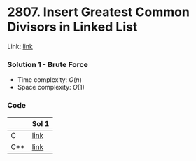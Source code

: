 # 2807. Insert Greatest Common Divisors in Linked List
Link: [link](https://leetcode.com/problems/insert-greatest-common-divisors-in-linked-list/)

### Solution 1 - Brute Force
* Time complexity: $O(n)$
* Space complexity: $O(1)$

### Code
||Sol 1|
|-|-|
|C|[link](./sol_1/main.c)|
|C++|[link](./sol_1/main.cpp)|